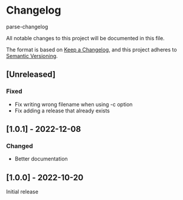 # Changelog

parse-changelog

All notable changes to this project will be documented in this file.

The format is based on [Keep a Changelog](https://keepachangelog.com/en/1.0.0/),
and this project adheres to [Semantic Versioning](https://semver.org/spec/v2.0.0.html).

## [Unreleased]
### Fixed
* Fix writing wrong filename when using -c option
* Fix adding a release that already exists

## [1.0.1] - 2022-12-08
### Changed
* Better documentation

## [1.0.0] - 2022-10-20
Initial release
